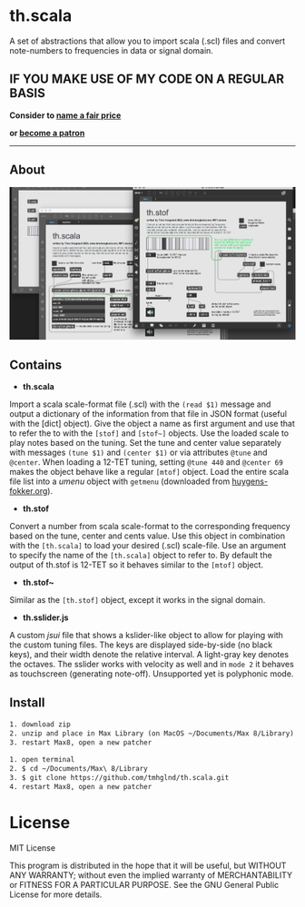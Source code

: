 # th.scala

A set of abstractions that allow you to import scala (.scl) files and convert note-numbers to frequencies in data or signal domain.

## IF YOU MAKE USE OF MY CODE ON A REGULAR BASIS

**Consider to [name a fair price](http://gumroad.com/tmhglnd)**

**or [become a patron](http://patreon.com/timohoogland)**

---

## About

![](media/screenshot2.png)

## Contains

- **th.scala**

Import a scala scale-format file (.scl) with the `(read $1)` message and output a dictionary of the information from that file in JSON format (useful with the [dict] object). Give the object a name as first argument and use that to refer the to with the `[stof]` and `[stof~]` objects. Use the loaded scale to play notes based on the tuning. Set the tune and center value separately with messages `(tune $1)` and `(center $1)` or via attributes `@tune` and `@center`. When loading a 12-TET tuning, setting `@tune 440` and `@center 69` makes the object behave like a regular `[mtof]` object. Load the entire scala file list into a *umenu* object with `getmenu` (downloaded from [huygens-fokker.org](http://www.huygens-fokker.org/scala/)).

- **th.stof**

Convert a number from scala scale-format to the corresponding frequency based on the tune, center and cents value. Use this object in combination with the `[th.scala]` to load your desired (.scl) scale-file. Use an argument to specify the name of the `[th.scala]` object to refer to. By default the output of th.stof is 12-TET so it behaves similar to the `[mtof]` object.

- **th.stof~**

Similar as the `[th.stof]` object, except it works in the signal domain.

- **th.sslider.js**

A custom *jsui* file that shows a kslider-like object to allow for playing with the custom tuning files. The keys are displayed side-by-side (no black keys), and their width denote the relative interval. A light-gray key denotes the octaves. The sslider works with velocity as well and in `mode 2` it behaves as touchscreen (generating note-off). Unsupported yet is polyphonic mode.

## Install

```
1. download zip
2. unzip and place in Max Library (on MacOS ~/Documents/Max 8/Library)
3. restart Max8, open a new patcher
```

```
1. open terminal
2. $ cd ~/Documents/Max\ 8/Library
3. $ git clone https://github.com/tmhglnd/th.scala.git
4. restart Max8, open a new patcher
```

# License

MIT License

This program is distributed in the hope that it will be useful,
but WITHOUT ANY WARRANTY; without even the implied warranty of
MERCHANTABILITY or FITNESS FOR A PARTICULAR PURPOSE. See the
GNU General Public License for more details.
